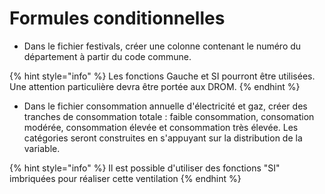 # Formules conditionnelles

* Dans le fichier festivals, créer une colonne contenant le numéro du département à partir du code commune.

{% hint style="info" %}
Les fonctions Gauche et SI pourront être utilisées. Une attention particulière devra être portée aux DROM.
{% endhint %}

* Dans le fichier consommation annuelle d'électricité et gaz, créer des tranches de consommation totale : faible consommation, consomation modérée, consommation élevée et consommation très élevée. Les catégories seront construites en s'appuyant sur la distribution de la variable.

{% hint style="info" %}
Il est possible d'utiliser des fonctions "SI" imbriquées pour réaliser cette ventilation
{% endhint %}
